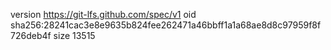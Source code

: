 version https://git-lfs.github.com/spec/v1
oid sha256:28241cac3e8e9635b824fee262471a46bbff1a1a68ae8d8c97959f8f726deb4f
size 13515
